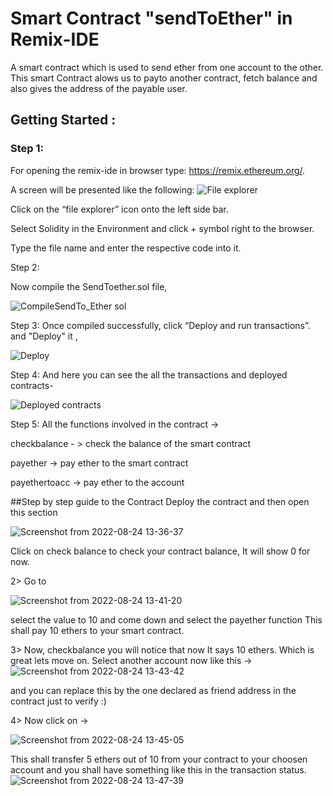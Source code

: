 # Smart Contract "sendToEther" in Remix-IDE

 A smart contract  which is used to send ether from one account to the other. This smart Contract alows us to payto another contract, fetch balance and also gives the address of the payable user.

## Getting Started :


### Step 1:

For opening the remix-ide in browser type: https://remix.ethereum.org/.

A screen will be presented like the following:
![File explorer](https://user-images.githubusercontent.com/95535448/182686591-5ae38b05-1ea2-4532-9ee1-d368a43de36b.png)

Click on the “file explorer” icon onto the left side bar.

Select Solidity in the Environment and click + symbol right to the browser.

Type the file name and enter the respective code into it.

Step 2:

Now compile the SendToether.sol file,

![CompileSendTo_Ether sol](https://user-images.githubusercontent.com/95535448/182689470-67811d67-52d8-45b2-95d1-125000e08b29.png)

Step 3:
Once compiled successfully, click “Deploy and run transactions”. and "Deploy" it ,

![Deploy](https://user-images.githubusercontent.com/95535448/182689529-646ab6e7-ce0c-4486-886e-413f41a96f21.png)

Step 4:
And here you can see the all the transactions and deployed contracts-

![Deployed contracts](https://user-images.githubusercontent.com/95535448/182689765-b55a8166-3804-4466-9d4d-494db6e8e605.png)

Step 5:
All the functions involved in the contract -> 

checkbalance - > check the balance of the smart contract

payether -> pay ether to the smart contract

payethertoacc -> pay ether to the account

##Step by step guide to the Contract
Deploy the contract and then open this section 

![Screenshot from 2022-08-24 13-36-37](https://user-images.githubusercontent.com/95926324/186368424-20295960-f42a-4ff5-9e9b-984086f270fe.png)

Click on check balance to check your contract balance, It will show 0 for now.

2> Go to

![Screenshot from 2022-08-24 13-41-20](https://user-images.githubusercontent.com/95926324/186368530-b74551f0-073d-4e79-8dc7-c79be8020345.png)

select the value to 10 and come down and select the payether function
This shall pay 10 ethers to your smart contract.

3> Now, checkbalance you will notice that now It says 10 ethers. Which is great lets move on.
Select another account now like this -> 
![Screenshot from 2022-08-24 13-43-42](https://user-images.githubusercontent.com/95926324/186368582-d4912d60-6796-4c6f-bb79-5cbb0feee437.png)

and you can replace this by the one declared as friend address in the contract just to verify :)

4> Now click on -> 

![Screenshot from 2022-08-24 13-45-05](https://user-images.githubusercontent.com/95926324/186368642-86059fd2-5a95-45ce-bcce-97be43c9d18a.png)

This shall transfer 5 ethers out of 10 from your contract to your choosen account and you shall have something like this in the transaction status.
![Screenshot from 2022-08-24 13-47-39](https://user-images.githubusercontent.com/95926324/186368727-f47e40f5-c1fa-4801-981c-357dbdb974ea.png)










